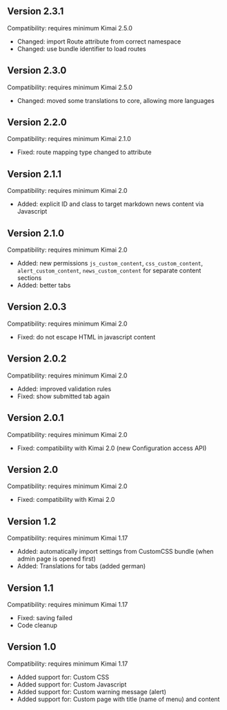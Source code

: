 ## Version 2.3.1

Compatibility: requires minimum Kimai 2.5.0

- Changed: import Route attribute from correct namespace
- Changed: use bundle identifier to load routes

## Version 2.3.0

Compatibility: requires minimum Kimai 2.5.0

- Changed: moved some translations to core, allowing more languages

## Version 2.2.0

Compatibility: requires minimum Kimai 2.1.0

- Fixed: route mapping type changed to attribute

## Version 2.1.1

Compatibility: requires minimum Kimai 2.0

- Added: explicit ID and class to target markdown news content via Javascript

## Version 2.1.0

Compatibility: requires minimum Kimai 2.0

- Added: new permissions `js_custom_content`, `css_custom_content`, `alert_custom_content`, `news_custom_content` for separate content sections
- Added: better tabs

## Version 2.0.3

Compatibility: requires minimum Kimai 2.0

- Fixed: do not escape HTML in javascript content

## Version 2.0.2

Compatibility: requires minimum Kimai 2.0

- Added: improved validation rules
- Fixed: show submitted tab again

## Version 2.0.1

Compatibility: requires minimum Kimai 2.0

- Fixed: compatibility with Kimai 2.0 (new Configuration access API)

## Version 2.0

Compatibility: requires minimum Kimai 2.0

- Fixed: compatibility with Kimai 2.0

## Version 1.2

Compatibility: requires minimum Kimai 1.17

- Added: automatically import settings from CustomCSS bundle (when admin page is opened first)
- Added: Translations for tabs (added german)

## Version 1.1

Compatibility: requires minimum Kimai 1.17

- Fixed: saving failed
- Code cleanup

## Version 1.0

Compatibility: requires minimum Kimai 1.17

- Added support for: Custom CSS
- Added support for: Custom Javascript
- Added support for: Custom warning message (alert)
- Added support for: Custom page with title (name of menu) and content
